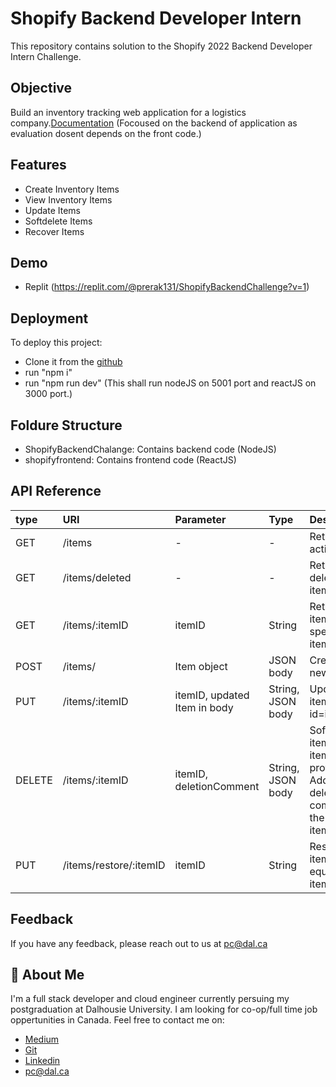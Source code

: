 # Shopify Backend Developer Intern

This repository contains solution to the Shopify 2022 Backend Developer Intern Challenge.

## Objective

Build an inventory tracking web application for a logistics company.[Documentation](https://docs.google.com/document/d/1PoxpoaJymXmFB3iCMhGL6js-ibht7GO_DkCF2elCySU/edit)
(Focoused on the backend of application as evaluation dosent depends on the front code.)

## Features

- Create Inventory Items
- View Inventory Items
- Update Items
- Softdelete Items
- Recover Items

## Demo

- Replit (https://replit.com/@prerak131/ShopifyBackendChallenge?v=1)

## Deployment

To deploy this project:

- Clone it from the [github](https://github.com/prerak13/ShopifyBackendChallenge)
- run "npm i"
- run "npm run dev" (This shall run nodeJS on 5001 port and reactJS on 3000 port.)

## Foldure Structure

- ShopifyBackendChalange: Contains backend code (NodeJS)
- shopifyfrontend: Contains frontend code (ReactJS)

## API Reference

| type   | URI                    | Parameter                    | Type              | Description                                                                        |
| :----- | :--------------------- | :--------------------------- | :---------------- | :--------------------------------------------------------------------------------- |
| GET    | /items                 | -                            | -                 | Returns all active items                                                           |
| GET    | /items/deleted         | -                            | -                 | Returns all deleated items                                                         |
| GET    | /items/:itemID         | itemID                       | String            | Returns item with specific item id                                                 |
| POST   | /items/                | Item object                  | JSON body         | Creates new item                                                                   |
| PUT    | /items/:itemID         | itemID, updated Item in body | String, JSON body | Updates item with id=itemID                                                        |
| DELETE | /items/:itemID         | itemID, deletionComment      | String, JSON body | Soft deletes item with itemID provided. Adds deletion comment to the deleted item. |
| PUT    | /items/restore/:itemID | itemID                       | String            | Restores item with id equals to itemID                                             |

## Feedback

If you have any feedback, please reach out to us at pc@dal.ca

## 🚀 About Me

I'm a full stack developer and cloud engineer currently persuing my postgraduation at Dalhousie University.
I am looking for co-op/full time job oppertunities in Canada.
Feel free to contact me on:

- [Medium](https://medium.com/@prerakchoksi)
- [Git](https://github.com/prerak13)
- [Linkedin](https://www.linkedin.com/in/prerak13/)
- pc@dal.ca
